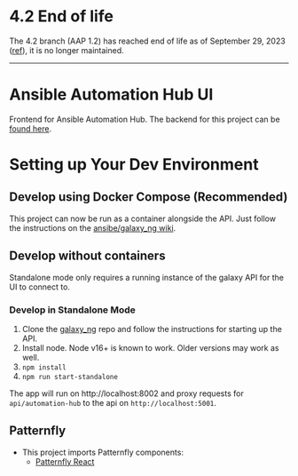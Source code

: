 # 4.2 End of life

The 4.2 branch (AAP 1.2) has reached end of life as of September 29, 2023 ([ref](https://access.redhat.com/support/policy/updates/ansible-automation-platform)), it is no longer maintained.

---

# Ansible Automation Hub UI

Frontend for Ansible Automation Hub. The backend for this project can be [found here](https://github.com/ansible/galaxy_ng/).

# Setting up Your Dev Environment

## Develop using Docker Compose (Recommended)

This project can now be run as a container alongside the API. Just follow the instructions on the [ansibe/galaxy_ng wiki](https://github.com/ansible/galaxy_ng/wiki/Development-Setup).

## Develop without containers

Standalone mode only requires a running instance of the galaxy API for the UI to connect to.

### Develop in Standalone Mode

1. Clone the [galaxy_ng](https://github.com/ansible/galaxy_ng) repo and follow the instructions for starting up the API.
2. Install node. Node v16+ is known to work. Older versions may work as well.
3. `npm install`
4. `npm run start-standalone`

The app will run on http://localhost:8002 and proxy requests for `api/automation-hub` to the api on `http://localhost:5001`.

## Patternfly

- This project imports Patternfly components:
  - [Patternfly React](https://github.com/patternfly/patternfly-react)
